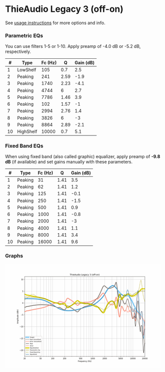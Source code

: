 # ThieAudio Legacy 3 (off-on)
See [usage instructions](https://github.com/jaakkopasanen/AutoEq#usage) for more options and info.

### Parametric EQs
You can use filters 1-5 or 1-10. Apply preamp of -4.0 dB or -5.2 dB, respectively.

|   # | Type      |   Fc (Hz) |    Q |   Gain (dB) |
|-----|-----------|-----------|------|-------------|
|   1 | LowShelf  |       105 | 0.7  |         2.5 |
|   2 | Peaking   |       241 | 2.59 |        -1.9 |
|   3 | Peaking   |      1740 | 2.23 |        -4.1 |
|   4 | Peaking   |      4744 | 6    |         2.7 |
|   5 | Peaking   |      7786 | 1.46 |         3.9 |
|   6 | Peaking   |       102 | 1.57 |        -1   |
|   7 | Peaking   |      2994 | 2.76 |         1.4 |
|   8 | Peaking   |      3826 | 6    |        -3   |
|   9 | Peaking   |      8864 | 2.89 |        -2.1 |
|  10 | HighShelf |     10000 | 0.7  |         5.1 |

### Fixed Band EQs
When using fixed band (also called graphic) equalizer, apply preamp of **-9.8 dB** (if available) and set gains manually with these parameters.

|   # | Type    |   Fc (Hz) |    Q |   Gain (dB) |
|-----|---------|-----------|------|-------------|
|   1 | Peaking |        31 | 1.41 |         3.5 |
|   2 | Peaking |        62 | 1.41 |         1.2 |
|   3 | Peaking |       125 | 1.41 |        -0.1 |
|   4 | Peaking |       250 | 1.41 |        -1.5 |
|   5 | Peaking |       500 | 1.41 |         0.9 |
|   6 | Peaking |      1000 | 1.41 |        -0.8 |
|   7 | Peaking |      2000 | 1.41 |        -3   |
|   8 | Peaking |      4000 | 1.41 |         1.1 |
|   9 | Peaking |      8000 | 1.41 |         3.4 |
|  10 | Peaking |     16000 | 1.41 |         9.6 |

### Graphs
![](./ThieAudio%20Legacy%203%20(off-on).png)
